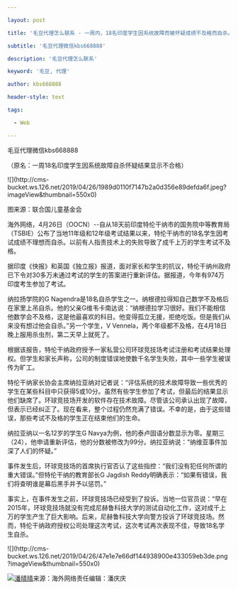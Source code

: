 ---
layout: post
title: '毛豆代理怎么联系 - 一周内，18名印度学生因系统故障而被怀疑成绩不及格而自杀。'
subtitle: '毛豆代理微信kbs668888'
description: '毛豆代理怎么联系'
keyword: '毛豆, 代理'
author: kbs668888
header-style: text
tags:
  - Web
---
毛豆代理微信kbs668888

（原名：一周18名印度学生因系统故障自杀怀疑结果显示不合格）

![](http://cms-
bucket.ws.126.net/2019/04/26/1989d0110f7147b2a0d356e89defda6f.jpeg?imageView&thumbnail=550x0)  

图来源：联合国儿童基金会

海外网络，4月26日（OOCN）--自从18天前印度特伦干纳市的国务院中等教育局（TSBIE）公布了当地11年级和12年级考试结果以来，特伦干纳市的18名学生因考试成绩不理想而自杀。以前有人指责技术上的失败导致了成千上万的学生考试不及格。

据印度《快报》和英国《独立报》报道，面对家长和学生的抗议，特伦干纳州政府已下令对30多万未通过考试的学生的答案进行重新评估。据报道，今年有974万印度考生参加了考试。

纳拉扬学院的G
Nagendra是18名自杀学生之一。纳根德拉得知自己数学不及格后在家里上吊自杀。他的父亲G维韦卡南达说：“纳根德拉学习很好。我们不能相信他数学会不及格，这是他最喜欢的科目。他变得孤立无援，拒绝吃饭。但是我们从来没有想过他会自杀。”另一个学生，V
Vennela，两个年级都不及格，在4月18日晚上服用杀虫剂，第二天早上就死了。

根据该报告，特伦干纳政府授予一家私营公司环球竞技场考试注册和考试结果处理权。但学生和家长声称，公司的制度错误地使数千名学生失败，其中一些学生被误传为旷工。

特伦干纳家长协会主席纳拉亚纳对记者说：“评估系统的技术故障导致一些优秀的学生在某些科目中只获得5或10分。虽然有些学生参加了考试，但最后的结果显示他们缺席了。环球竞技场开发的软件存在技术故障。尽管该公司承认出现了故障，但表示已经纠正了。现在看来，整个过程仍然充满了错误。不幸的是，由于这些错误，那些考试不及格的学生正在结束他们的生命。

纳拉亚纳以一名12岁的学生G
Navya为例，他的泰卢固语分数显示为零。星期三（24），他申请重新评估，他的分数被修改为99分。纳拉亚纳说：“纳维亚事件加深了人们的怀疑。”

事件发生后，环球竞技场的首席执行官否认了这些指控：“我们没有犯任何所谓的重大错误。”但特伦干纳的教育部长G Jagdish
Reddy明确表示：“如果有错误，我们将查明谁是幕后黑手并予以惩罚。”

事实上，在事件发生之前，环球竞技场已经受到了投诉。当地一位官员说：“早在2015年，环球竞技场就没有完成尼赫鲁科技大学的测试自动化工作，这对成千上万的学生产生了巨大影响。后来，尼赫鲁科技大学向警方投诉了环球竞技场。然而，特伦干纳政府授权公司处理这次考试，这次考试再次表现不佳，导致18名学生自杀。

![](http://cms-
bucket.ws.126.net/2019/04/26/47e1e7e66df144938900e433059eb3de.png?imageView&thumbnail=550x0)  

[![潘晴晴](http://static.ws.126.net/cnews/css13/img/end_news.png)](https://news.163.com/)来源：海外网络责任编辑：潘庆庆

